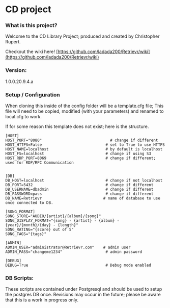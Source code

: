 # CD project
### What is this project?
Welcome to the CD Library Project; produced and created by Christopher Rupert.

Checkout the wiki here! [https://github.com/ladada200/Retrievr/wiki](https://github.com/ladada200/Retrievr/wiki)

### Version:
1.0.0.20.9.4.a



### Setup / Configuration
When cloning this inside of the config folder will be a template.cfg file;  This file will need to be copied, modified (with your parameters) and renamed to local.cfg to work.

If for some reason this template does not exist; here is the structure.

```
[HOST]
HOST_PORT="8080"                              # change if different
HOST_HTTPS=False                            # set to True to use HTTPS
HOST_NAME=localhost                         # by default is localhost
HOST_FS=localhost                           # change if using S3
HOST_RDP_PORT=8069                          # change if different; used for RDP/RPC Communication


[DB]
DB_HOST=localhost                           # change if not localhost
DB_PORT=5432                                # change if different
DB_USERNAME=dbadmin                         # change if different
DB_PASSWORD=pass                            # change if different
DB_NAME=Retrievr                           # name of database to use once connected to DB.

[SONG_FORMAT]
SONG_STORE="AUDIO/{artist}/{album}/{song}"
SONG_DISPLAY_FORMAT="{song} - {artist} - {album} - {year}/{month}/{day} - {length}"
SONG_RATING="{score} out of 5"
SONG_TAGS="{tags}"

[ADMIN]
ADMIN_USER="administrator@Retrievr.com"    # admin user
ADMIN_PASS="changeme1234"                   # admin password

[DEBUG]
DEBUG=True                                  # Debug mode enabled
```

### DB Scripts:
These scripts are contained under Postgresql and should be used to setup the postgres DB once.  Revisions may occur in the future; please be aware that this is a work in progress only.